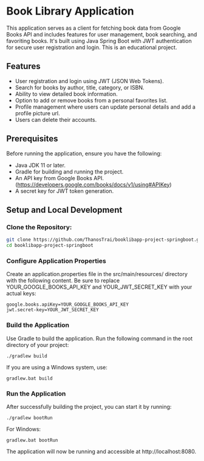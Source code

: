 # Book Library Application

This application serves as a client for fetching book data from Google Books API and includes features for user management, book searching, and favoriting books. It's built using Java Spring Boot with JWT authentication for secure user registration and login. This is an educational project.

## Features

- User registration and login using JWT (JSON Web Tokens).
- Search for books by author, title, category, or ISBN.
- Ability to view detailed book information.
- Option to add or remove books from a personal favorites list.
- Profile management where users can update personal details and add a profile picture url.
- Users can delete their accounts.

## Prerequisites

Before running the application, ensure you have the following:

- Java JDK 11 or later.
- Gradle for building and running the project.
- An API key from Google Books API. (https://developers.google.com/books/docs/v1/using#APIKey)
- A secret key for JWT token generation.

## Setup and Local Development

### **Clone the Repository:**
   ```sh
   git clone https://github.com/ThanosTrai/booklibapp-project-springboot.git
   cd booklibapp-project-springboot
   ```

### **Configure Application Properties**
Create an application.properties file in the src/main/resources/ directory with the following content. Be sure to replace YOUR_GOOGLE_BOOKS_API_KEY and YOUR_JWT_SECRET_KEY with your actual keys:
   ```
   google.books.apiKey=YOUR_GOOGLE_BOOKS_API_KEY
   jwt.secret-key=YOUR_JWT_SECRET_KEY
   ```

### **Build the Application**
Use Gradle to build the application. Run the following command in the root directory of your project:
   ```
   ./gradlew build
   ```
If you are using a Windows system, use:
   ```
   gradlew.bat build
   ```

### **Run the Application**
After successfully building the project, you can start it by running:
   ```
   ./gradlew bootRun
   ```
For Windows:
   ```
   gradlew.bat bootRun
   ```
The application will now be running and accessible at http://localhost:8080.
